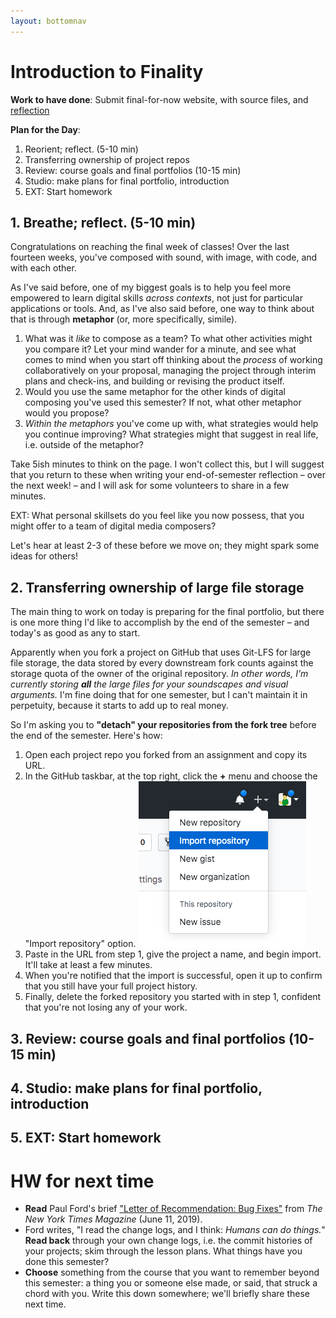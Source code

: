 ```yaml
---
layout: bottomnav
---
```


# Introduction to Finality

**Work to have done**: Submit final-for-now website, with source files, and [reflection](https://github.com/pitt-cdm/miller2019spring/issues/13)

**Plan for the Day**:
1. Reorient; reflect. (5-10 min)<!-- metaphors for learning -->
3. Transferring ownership of project repos
2. Review: course goals and final portfolios (10-15 min)
4. Studio: make plans for final portfolio, introduction
5. EXT: Start homework


## 1. Breathe; reflect. (5-10 min)

Congratulations on reaching the final week of classes! Over the last fourteen weeks, you've composed with sound, with image, with code, and with each other.

As I've said before, one of my biggest goals is to help you feel more empowered to learn digital skills _across contexts_, not just for particular applications or tools. And, as I've also said before, one way to think about that is through **metaphor** (or, more specifically, simile).

<div class="alert alert-success">
   <ol>
      <li>What was it <em>like</em> to compose as a team? To what other activities might you compare it? <!-- If it's like team sports, for example, was it more like volleyball or gymnastics – or relay racing? Was it like a dance? A bus ride? A group run? Were you and your teammates a construction crew? A family? The United Nations? --> Let your mind wander for a minute, and see what comes to mind when you start off thinking about the <em>process</em> of working collaboratively on your proposal, managing the project through interim plans and check-ins, and building or revising the product itself.</li>
      <li>Would you use the same metaphor for the other kinds of digital composing you've used this semester? If not, what other metaphor would you propose?</li>
      <li><em>Within the metaphors</em> you've come up with, what strategies would help you continue improving? What strategies might that suggest in real life, i.e. outside of the metaphor?</li>
   </ol>
</div>

Take 5ish minutes to think on the page. I won't collect this, but I will suggest that you return to these when writing your end-of-semester reflection – over the next week! – and I will ask for some volunteers to share in a few minutes.

EXT: What personal skillsets do you feel like you now possess, that you might offer to a team of digital media composers?

Let's hear at least 2-3 of these before we move on; they might spark some ideas for others!

## 2. Transferring ownership of large file storage

The main thing to work on today is preparing for the final portfolio, but there is one more thing I'd like to accomplish by the end of the semester – and today's as good as any to start.

Apparently when you fork a project on GitHub that uses Git-LFS for large file storage, the data stored by every downstream fork counts against the storage quota of the owner of the original repository. _In other words, I'm currently storing **all** the large files for your soundscapes and visual arguments._ I'm fine doing that for one semester, but I can't maintain it in perpetuity, because it starts to add up to real money.

So I'm asking you to **"detach" your repositories from the fork tree** before the end of the semester. Here's how:

<div class="alert alert-success">
<ol>
   <li>Open each project repo you forked from an assignment and copy its URL.</li>
   <li>In the GitHub taskbar, at the top right, click the <strong>+</strong> menu and choose the "Import repository" option.

   <img src="../assets/img/screenshot--import-repository.png" alt="plus menu, between alert and profile menus, with import repository as the second option">
   </li>
   <li>Paste in the URL from step 1, give the project a name, and begin import. It'll take at least a few minutes.</li>
   <li>When you're notified that the import is successful, open it up to confirm that you still have your full project history.</li>
   <li>Finally, delete the forked repository you started with in step 1, confident that you're not losing any of your work.</li>
</ol>
</div>

## 3. Review: course goals and final portfolios (10-15 min)

## 4. Studio: make plans for final portfolio, introduction

## 5. EXT: Start homework

# HW for next time

* **Read** Paul Ford's brief <a href="https://www.nytimes.com/2019/06/11/magazine/letter-of-recommendation-bug-fixes-git.html">"Letter of Recommendation: Bug Fixes"</a> from <em>The New York Times Magazine</em> (June 11, 2019).
* Ford writes, "I read the change logs, and I think: <em>Humans can do things.</em>" **Read back** through your own change logs, i.e. the commit histories of your projects; skim through the lesson plans. What things have you done this semester?
* **Choose** something from the course that you want to remember beyond this semester: a thing you or someone else made, or said, that struck a chord with you. Write this down somewhere; we'll briefly share these next time.
